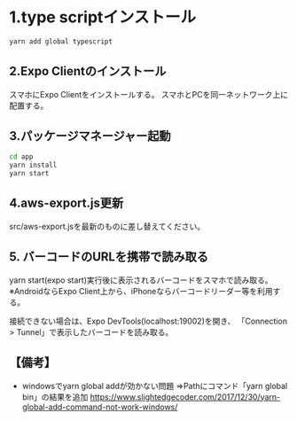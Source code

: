 # 1.type scriptインストール
```bash
yarn add global typescript
```

## 2.Expo Clientのインストール
スマホにExpo Clientをインストールする。
スマホとPCを同一ネットワーク上に配置する。

## 3.パッケージマネージャー起動
```bash
cd app
yarn install
yarn start
```

## 4.aws-export.js更新
src/aws-export.jsを最新のものに差し替えてください。

## 5. バーコードのURLを携帯で読み取る
yarn start(expo start)実行後に表示されるバーコードをスマホで読み取る。
※AndroidならExpo Client上から、iPhoneならバーコードリーダー等を利用する。

接続できない場合は、Expo DevTools(localhost:19002)を開き、
「Connection > Tunnel」で表示したバーコードを読み取る。

## 【備考】
+ windowsでyarn global addが効かない問題
⇒Pathにコマンド「yarn global bin」の結果を追加
https://www.slightedgecoder.com/2017/12/30/yarn-global-add-command-not-work-windows/

